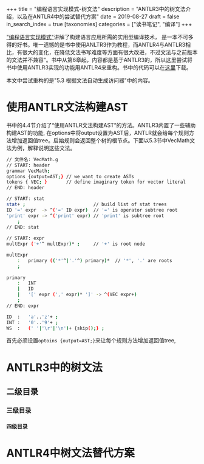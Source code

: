 +++
title = "编程语言实现模式-树文法"
description = "ANTLR3中的树文法介绍，以及在ANTLR4中的尝试替代方案"
date = 2019-08-27
draft = false
in_search_index = true
[taxonomies]
categories = ["读书笔记", "编译"]
+++

["编程语言实现模式"](https://www.amazon.com/Language-Implementation-Patterns-Domain-Specific-Programming/dp/193435645X)讲解了构建语言应用所需的实用型编译技术， 是一本不可多得的好书。唯一遗憾的是书中使用ANLTR3作为教程，而ANTLR4与ANTLR3相比，有很大的变化，在降低文法书写难度等方面有很大改进，不过文法与之前版本的文法并不兼容"。书中从第6章起，内容都是基于ANTLR3的，所以这里尝试将书中使用ANTLR3实现的功能用ANTLR4来重构。书中的代码可以在[这里](https://pragprog.com/titles/tpdsl/source_code)下载。

本文中尝试重构的是"5.3 根据文法自动生成访问器"中的内容。

# 使用ANTLR文法构建AST
书中的4.4节介绍了“使用ANTLR文法构建AST”的方法。ANTLR3内置了一些辅助构建AST的功能, 在options中将output设置为AST后，ANTLR就会给每个规则方法增加返回值tree。启始规则会返回整个树的根节点。下面以5.3节中VecMath文法为例，解释说明这些文法。

```bash
// 文件名: VecMath.g
// START: header
grammar VecMath;
options {output=AST;} // we want to create ASTs
tokens { VEC; }       // define imaginary token for vector literal
// END: header

// START: stat
stat+ ;                         // build list of stat trees
ID '=' expr  -> ^('=' ID expr)  // '=' is operator subtree root
'print' expr -> ^('print' expr) // 'print' is subtree root
    ;
// END: stat
	
// START: expr
multExpr ('+'^ multExpr)* ;     // '+' is root node

multExpr
    :   primary (('*'^|'.'^) primary)*  // '*', '.' are roots
    ;
		    
primary
    :   INT
    |   ID
    |   '[' expr (',' expr)* ']' -> ^(VEC expr+)
    ;
// END: expr

ID  :   'a'..'z'+ ;
INT :   '0'..'9'+ ;
WS  :   (' '|'\r'|'\n')+ {skip();} ;
```

首先必须设置`optoins {output=AST;}`来让每个规则方法增加返回值tree, 

# ANTLR3中的树文法
## 二级目录
### 三级目录
#### 四级目录

# ANTLR4中树文法替代方案


